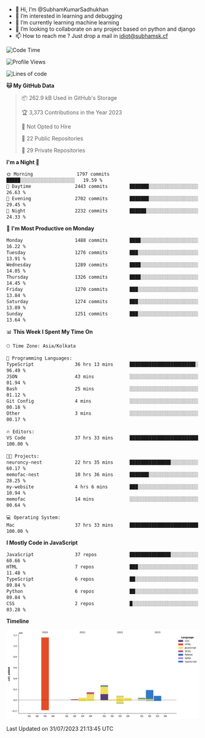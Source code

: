 - 👋 Hi, I’m @SubhamKumarSadhukhan
- 👀 I’m interested in learning and debugging
- 🌱 I’m currently learning machine learning
- 💞️ I’m looking to collaborate on any project based on python and django
- 📫 How to reach me ?
      Just drop a mail in idiot@subhamsk.cf

<!---
SubhamKumarSadhukhan/SubhamKumarSadhukhan is a ✨ special ✨ repository because its `README.md` (this file) appears on your GitHub profile.
You can click the Preview link to take a look at your changes.
--->


<!--START_SECTION:waka-->
![Code Time](http://img.shields.io/badge/Code%20Time-1%2C401%20hrs%2032%20mins-blue)

![Profile Views](http://img.shields.io/badge/Profile%20Views-1-blue)

![Lines of code](https://img.shields.io/badge/From%20Hello%20World%20I%27ve%20Written-2.0%20million%20lines%20of%20code-blue)

**🐱 My GitHub Data** 

> 📦 262.9 kB Used in GitHub's Storage 
 > 
> 🏆 3,373 Contributions in the Year 2023
 > 
> 🚫 Not Opted to Hire
 > 
> 📜 22 Public Repositories 
 > 
> 🔑 29 Private Repositories 
 > 
**I'm a Night 🦉** 

```text
🌞 Morning                1797 commits        █████░░░░░░░░░░░░░░░░░░░░   19.59 % 
🌆 Daytime                2443 commits        ███████░░░░░░░░░░░░░░░░░░   26.63 % 
🌃 Evening                2702 commits        ███████░░░░░░░░░░░░░░░░░░   29.45 % 
🌙 Night                  2232 commits        ██████░░░░░░░░░░░░░░░░░░░   24.33 % 
```
📅 **I'm Most Productive on Monday** 

```text
Monday                   1488 commits        ████░░░░░░░░░░░░░░░░░░░░░   16.22 % 
Tuesday                  1276 commits        ███░░░░░░░░░░░░░░░░░░░░░░   13.91 % 
Wednesday                1289 commits        ████░░░░░░░░░░░░░░░░░░░░░   14.05 % 
Thursday                 1326 commits        ████░░░░░░░░░░░░░░░░░░░░░   14.45 % 
Friday                   1270 commits        ███░░░░░░░░░░░░░░░░░░░░░░   13.84 % 
Saturday                 1274 commits        ███░░░░░░░░░░░░░░░░░░░░░░   13.89 % 
Sunday                   1251 commits        ███░░░░░░░░░░░░░░░░░░░░░░   13.64 % 
```


📊 **This Week I Spent My Time On** 

```text
🕑︎ Time Zone: Asia/Kolkata

💬 Programming Languages: 
TypeScript               36 hrs 13 mins      ████████████████████████░   96.49 % 
JSON                     43 mins             ░░░░░░░░░░░░░░░░░░░░░░░░░   01.94 % 
Bash                     25 mins             ░░░░░░░░░░░░░░░░░░░░░░░░░   01.12 % 
Git Config               4 mins              ░░░░░░░░░░░░░░░░░░░░░░░░░   00.18 % 
Other                    3 mins              ░░░░░░░░░░░░░░░░░░░░░░░░░   00.17 % 

🔥 Editors: 
VS Code                  37 hrs 33 mins      █████████████████████████   100.00 % 

🐱‍💻 Projects: 
neuroncy-nest            22 hrs 35 mins      ███████████████░░░░░░░░░░   60.17 % 
memofac-nest             10 hrs 36 mins      ███████░░░░░░░░░░░░░░░░░░   28.25 % 
my-website               4 hrs 6 mins        ███░░░░░░░░░░░░░░░░░░░░░░   10.94 % 
memofac                  14 mins             ░░░░░░░░░░░░░░░░░░░░░░░░░   00.64 % 

💻 Operating System: 
Mac                      37 hrs 33 mins      █████████████████████████   100.00 % 
```

**I Mostly Code in JavaScript** 

```text
JavaScript               37 repos            ███████████████░░░░░░░░░░   60.66 % 
HTML                     7 repos             ███░░░░░░░░░░░░░░░░░░░░░░   11.48 % 
TypeScript               6 repos             ██░░░░░░░░░░░░░░░░░░░░░░░   09.84 % 
Python                   6 repos             ██░░░░░░░░░░░░░░░░░░░░░░░   09.84 % 
CSS                      2 repos             █░░░░░░░░░░░░░░░░░░░░░░░░   03.28 % 
```



**Timeline**

![Lines of Code chart](https://raw.githubusercontent.com/SubhamKumarSadhukhan/SubhamKumarSadhukhan/main/assets/bar_graph.png)


 Last Updated on 31/07/2023 21:13:45 UTC
<!--END_SECTION:waka-->
